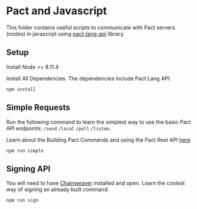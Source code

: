 # Pact and Javascript

This folder contains useful scripts to communicate with Pact servers (nodes) in javascript using [pact-lang-api](https://github.com/kadena-io/pact-lang-api) library.

## Setup
Install Node >= 8.11.4

Install All Dependencies. The dependencies include Pact Lang API.
```
npm install
```

## Simple Requests
Run the following command to learn the simplest way to use the basic Pact API endpoints: `/send` `/local` `/poll` `/listen`.

Learn about the Building Pact Commands and using the Pact Rest API [here](https://pact-language.readthedocs.io/en/latest/pact-reference.html#rest-api)

```
npm run simple
```

## Signing API
You will need to have [Chainweaver](https://www.kadena.io/chainweaver) installed and open. Learn the coolest way of signing an already built command.
```
npm run sign
```
